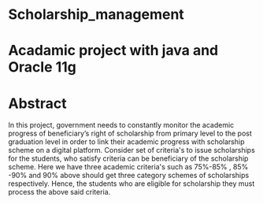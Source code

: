 # Scholarship_management

# Acadamic project with java and Oracle 11g

# Abstract
In this project, government needs to constantly monitor the academic progress of beneficiary’s right of scholarship from primary level to the post graduation level in order to link their academic progress with scholarship scheme on a digital platform. Consider set of criteria's to issue scholarships for the students, who satisfy criteria can be beneficiary of the scholarship scheme. Here we have three academic criteria's such as 75%-85% , 85% -90% and 90% above should get three category schemes of scholarships respectively. Hence, the students who are eligible for scholarship they  must process the above said criteria.

